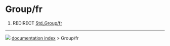 # Group/fr
1.  REDIRECT [Std_Group/fr](Std_Group/fr.md)



---
![](images/Right_arrow.png) [documentation index](../README.md) > Group/fr
